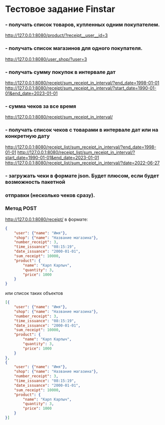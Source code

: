 # Тестовое задание Finstar #

### - получать список товаров, купленных одним покупателем. ###
http://127.0.0.1:8080/product/?receipt__user__id=3
### - получать список магазинов для одного покупателя.  ###
http://127.0.0.1:8080/user_shop/?user=3
### - получать сумму покупок в интервале дат ###
http://127.0.0.1:8080/receipt/sum_receipt_in_interval/?end_date=1998-01-01
http://127.0.0.1:8080/receipt/sum_receipt_in_interval/?start_date=1990-01-01&end_date=2023-01-01
### - сумма чеков за все время ###
http://127.0.0.1:8080/receipt/sum_receipt_in_interval/
### - получать список чеков с товарами в интервале дат или на конкретную дату ###
http://127.0.0.1:8080/receipt_list/sum_receipt_in_interval/?end_date=1998-01-01
http://127.0.0.1:8080/receipt_list/sum_receipt_in_interval/?start_date=1990-01-01&end_date=2023-01-01
http://127.0.0.1:8080/receipt_list/sum_receipt_in_interval/?date=2022-06-27
### - загружать чеки в формате json. Будет плюсом, если будет возможность пакетной ###
### отправки (несколько чеков сразу). ###
### Метод POST ###
http://127.0.0.1:8080/receipt/ в формате:
```json
{
    "user": {"name": "Имя"},
    "shop": {"name": "Название магазина"},
    "number_receipt": 3,
    "time_issuance": "08:15:19",
    "date_issuance": "2000-01-01",
    "sum_receipt": 10000,
    "product": {
        "name": "Карп Карпыч",
        "quantity": 3,
        "price": 1000
    }
}
```
или список таких объектов
```json
[{
    "user": {"name": "Имя"},
    "shop": {"name": "Название магазина"},
    "number_receipt": 3,
    "time_issuance": "08:15:19",
    "date_issuance": "2000-01-01",
    "sum_receipt": 10000,
    "product": {
        "name": "Карп Карпыч",
        "quantity": 3,
        "price": 1000
    }
},
{
    "user": {"name": "Имя"},
    "shop": {"name": "Название магазина"},
    "number_receipt": 3,
    "time_issuance": "08:15:19",
    "date_issuance": "2000-01-01",
    "sum_receipt": 10000,
    "product": {
        "name": "Карп Карпыч",
        "quantity": 3,
        "price": 1000
    }
}]
```